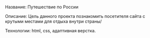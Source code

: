 Название: Путешествие по России

Описание: Цель данного проекта познакомить посетителя сайта с крутыми местами для отдыха внутри страны/

Технологии: html, css, адаптивная верстка.